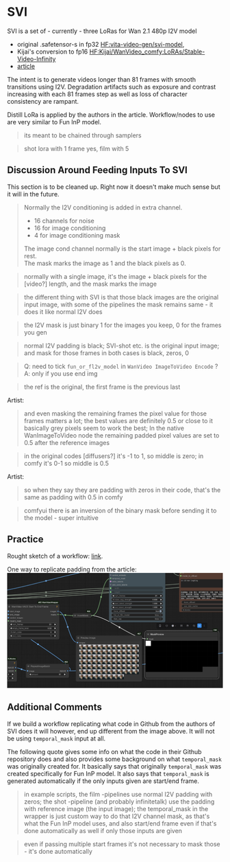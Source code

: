 # SVI

SVI is a set of - currently - three LoRas for Wan 2.1 480p I2V model
* original .safetensor-s in fp32 [HF:vita-video-gen/svi-model](https://huggingface.co/vita-video-gen/svi-model/tree/main/version-1.0),
* Kijai's conversion to fp16 [HF:Kijai/WanVideo_comfy:LoRAs/Stable-Video-Infinity](https://huggingface.co/Kijai/WanVideo_comfy/tree/main/LoRAs/Stable-Video-Infinity)
* [article](https://github.com/vita-epfl/Stable-Video-Infinity)

The intent is to generate videos longer than 81 frames with smooth transitions using I2V.
Degradation artifacts such as exposure and contrast increasing with each 81 frames step as well as loss of character consistency are rampant.

Distill LoRa is applied by the authors in the article. Workflow/nodes to use are very similar to Fun InP model.

> its meant to be chained through samplers

> shot lora with 1 frame yes, film with 5

## Discussion Around Feeding Inputs To SVI

This section is to be cleaned up. Right now it doesn't make much sense but it will in the future.

> Normally the I2V conditioning is added in extra channel.
> * 16 channels for noise
> * 16 for image conditioning
> * 4 for image conditioning mask
>
> The image cond channel normally is the start image + black pixels for rest.  
> The mask marks the image as 1 and the black pixels as 0.

> normally with a single image, it's the image + black pixels for the [video?] length, and the mask marks the image

> the different thing with SVI is that those black images are the original input image,
> with some of the pipelines the mask remains same - it does it like normal I2V does

> the I2V mask is just binary 1 for the images you keep, 0 for the frames you gen

> normal I2V padding is black;
> SVI-shot etc. is the original input image;
> and mask for those frames in both cases is black, zeros, 0

> Q: need to tick `fun_or_fl2v_model` in `WanVideo ImageToVideo Encode` ?  
> A: only if you use end img

> the ref is the original, the first frame is the previous last

Artist:
> and even masking the remaining frames the pixel value for those frames matters a lot;
> the best values are definitely 0.5 or close to it
> basically grey pixels seem to work the best;
> In the native WanImageToVideo node the remaining padded pixel values are set to 0.5 after the reference images

> in the original codes [diffusers?] it's -1 to 1, so middle is zero;
> in comfy it's 0-1 so middle is 0.5

Artist:
> so when they say they are padding with zeros in their code, that's the same as padding with 0.5 in comfy

> comfyui there is an inversion of the binary mask before sending it to the model - super intuitive

## Practice

Rought sketch of a workflow: [link](workflows/wanvideo_480p_I2V_SVI-shot_test.json).

One way to replicate padding from the article:
![svi-fragment.webp](screenshots/svi-fragment.webp)

## Additional Comments

If we build a workflow replicating what code in Github from the authors of SVI does
it will however, end up different from the image above. It will not be using `temporal_mask` input at all.

The following quote gives some info on what the code in their Github repository does and also
provides some background on what `temporal_mask` was originally created for. It basically says
that originally `temporal_mask` was created specifically for Fun InP model. It also says that `temporal_mask`
is generated automatically if the only inputs given are start/end frame.

> in example scripts, the film -pipelines use normal I2V padding with zeros;
> the shot -pipeline (and probably infinitetalk) use the padding with reference image (the input image);
> the temporal_mask in the wrapper is just custom way to do that I2V channel mask,
> as that's what the Fun InP model uses, and also start/end frame even if that's
> done automatically as well if only those inputs are given 

> even if passing multiple start frames it's not necessary to mask those - it's done automatically